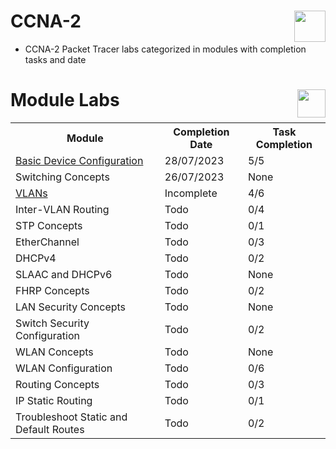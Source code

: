 # CCNA-2 <img align='right' src='https://cdn.dribbble.com/users/3826508/screenshots/14400745/media/d95e3ca02e149c6e8f96f0e20941b28e.gif' width='50' height='50'>
- CCNA-2 Packet Tracer labs categorized in modules with completion tasks and date

# Module Labs <img align='right' src='https://media.tenor.com/NdWpwj3NKpYAAAAM/santosh-dawar-scientist.gif' width='45' height='45'>

<div>
  <table>
    <tr>
      <th>Module</th>
      <th>Completion Date</th>
      <th>Task Completion</th>
    </tr>
    <tr>
      <td><a href="https://github.com/c1oud05/Basic-Device-Configuration/tree/main">Basic Device Configuration</a></td>
      <td>28/07/2023</td>
      <td>5/5</td>
    </tr>
    <tr>
      <td>Switching Concepts</td>
      <td>26/07/2023</td>
      <td>None</td>
    </tr>
    <tr>
      <td><a href="https://github.com/c1oud05/VLANs/tree/main">VLANs</a></td>
      <td>Incomplete</td>
      <td>4/6</td>
    </tr>
    <tr>
      <td>Inter-VLAN Routing</td>
      <td>Todo</td>
      <td>0/4</td>
    </tr>
    <tr>
      <td>STP Concepts</td>
      <td>Todo</td>
      <td>0/1</td>
    </tr>
    <tr>
      <td>EtherChannel</td>
      <td>Todo</td>
      <td>0/3</td>
    </tr>
    <tr>
      <td>DHCPv4</td>
      <td>Todo</td>
      <td>0/2</td>
    </tr>
    <tr>
      <td>SLAAC and DHCPv6</td>
      <td>Todo</td>
      <td>None</td>
    </tr>
    <tr>
      <td>FHRP Concepts</td>
      <td>Todo</td>
      <td>0/2</td>
    </tr>
    <tr>
      <td>LAN Security Concepts</td>
      <td>Todo</td>
      <td>None</td>
    </tr>
    <tr>
      <td>Switch Security Configuration</td>
      <td>Todo</td>
      <td>0/2</td>
    </tr>
    <tr>
      <td>WLAN Concepts</td>
      <td>Todo</td>
      <td>None</td>
    </tr>
    <tr>
      <td>WLAN Configuration</td>
      <td>Todo</td>
      <td>0/6</td>
    </tr>
    <tr>
      <td>Routing Concepts</td>
      <td>Todo</td>
      <td>0/3</td>
    </tr>
    <tr>
      <td>IP Static Routing</td>
      <td>Todo</td>
      <td>0/1</td>
    </tr>
    <tr>
      <td>Troubleshoot Static and Default Routes</td>
      <td>Todo</td>
      <td>0/2</td>
    </tr>
  </table>
</div>
